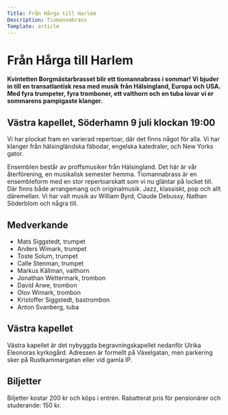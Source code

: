 ```yaml
---
Title: Från Hårga till Harlem
Description: Tiomannabrass
Template: article
---
```


# Från Hårga till Harlem

__Kvintetten Borgmästarbrasset blir ett tiomannabrass i sommar! Vi bjuder in till en trans&shy;atlantisk resa med musik från Hälsingland, Europa och USA. Med fyra trumpeter, fyra tromboner, ett valthorn och en tuba lovar vi er sommarens pampigaste klanger.__

## Västra kapellet, Söderhamn 9 juli klockan 19:00

Vi har plockat fram en varierad repertoar, där det finns något
för alla. Vi har klanger från hälsing&shy;ländska fäbodar, engelska
katedraler, och New Yorks gator.

Ensemblen består av proffsmusiker från Hälsingland. Det här är
vår återförening, en musikalisk semester hemma.
Tiomanna&shy;brass är en ensembleform med en stor
repertoar&shy;skatt som vi nu gläntar på
locket till. Där finns både arrangemang och original&shy;musik.
Jazz, klassiskt, pop och allt där&shy;emellan. Vi har valt musik
av William Byrd, Claude Debussy, Nathan Söderblom och några till.

## Medverkande

* Mats Siggstedt, trumpet
* Anders Wimark, trumpet
* Toste Solum, trumpet
* Calle Stenman, trumpet
* Markus Källman, valthorn
* Jonathan Wettermark, trombon
* David Arwe, trombon
* Olov Wimark, trombon
* Kristoffer Siggstedt, bastrombon
* Anton Svanberg, tuba

## Västra kapellet

Västra kapellet är det nybyggda begravningskapellet nedanför Ulrika
Eleonoras kyrkogård. Adressen är formellt på Växelgatan, men parkering sker
på Rust&shy;kammar&shy;gatan eller vid gamla IP.

## Biljetter

Biljetter kostar 200 kr och köps i entrén. Rabatterat pris för
pensionärer och studerande: 150 kr.
